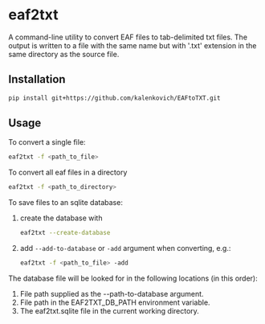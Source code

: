 # eaf2txt

A command-line utility to convert EAF files to tab-delimited txt files.
The output is written to a file with the same name but with '.txt' extension in the same directory as the source file.

## Installation

```sh
pip install git+https://github.com/kalenkovich/EAFtoTXT.git
```

## Usage

To convert a single file:

```sh
eaf2txt -f <path_to_file>
```

To convert all eaf files in a directory

```sh
eaf2txt -f <path_to_directory>
```

To save files to an sqlite database:

1. create the database with

    ```sh
    eaf2txt --create-database
    ```
   
2. add `--add-to-database` or `-add` argument when converting, e.g.:

    ```sh
    eaf2txt -f <path_to_file> -add
    ```
   
The database file will be looked for in the following locations (in this order):

1. File path supplied as the --path-to-database argument.
2. File path in the EAF2TXT_DB_PATH environment variable.
3. The eaf2txt.sqlite file in the current working directory.
